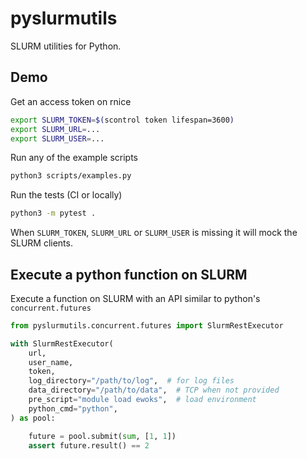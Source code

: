 # pyslurmutils

SLURM utilities for Python.

## Demo

Get an access token on rnice

```bash
export SLURM_TOKEN=$(scontrol token lifespan=3600)
export SLURM_URL=...
export SLURM_USER=...
```

Run any of the example scripts

```bash
python3 scripts/examples.py
```

Run the tests (CI or locally)

```bash
python3 -m pytest .
```

When `SLURM_TOKEN`, `SLURM_URL` or `SLURM_USER` is missing it will mock
the SLURM clients.

## Execute a python function on SLURM

Execute a function on SLURM with an API similar to python's `concurrent.futures`

```python
from pyslurmutils.concurrent.futures import SlurmRestExecutor

with SlurmRestExecutor(
    url,
    user_name,
    token,
    log_directory="/path/to/log",  # for log files
    data_directory="/path/to/data",  # TCP when not provided
    pre_script="module load ewoks",  # load environment
    python_cmd="python",
) as pool:

    future = pool.submit(sum, [1, 1])
    assert future.result() == 2
```
